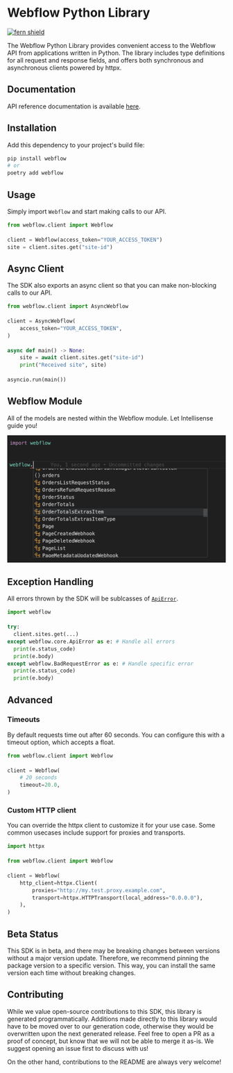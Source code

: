# Webflow Python Library

[![fern shield](https://img.shields.io/badge/%F0%9F%8C%BF-SDK%20generated%20by%20Fern-brightgreen)](https://github.com/fern-api/fern)

The Webflow Python Library provides convenient access to the Webflow API from 
applications written in Python. The library includes type definitions for all 
request and response fields, and offers both synchronous and asynchronous clients powered by httpx.

## Documentation

API reference documentation is available [here](https://docs.metriport.com/home/welcome).

## Installation

Add this dependency to your project's build file:

```bash
pip install webflow
# or
poetry add webflow
```

## Usage
Simply import `Webflow` and start making calls to our API. 

```python
from webflow.client import Webflow

client = Webflow(access_token="YOUR_ACCESS_TOKEN")
site = client.sites.get("site-id")
```

## Async Client
The SDK also exports an async client so that you can make non-blocking
calls to our API. 

```python
from webflow.client import AsyncWebflow

client = AsyncWebflow(
    access_token="YOUR_ACCESS_TOKEN",
)

async def main() -> None:
    site = await client.sites.get("site-id")
    print("Received site", site)

asyncio.run(main())
```

## Webflow Module
All of the models are nested within the Webflow module. Let Intellisense 
guide you! 

![Alt text](assets/module.png)

## Exception Handling
All errors thrown by the SDK will be sublcasses of [`ApiError`](./src/webflow/core/api_error.py).

```python
import webflow

try:
  client.sites.get(...)
except webflow.core.ApiError as e: # Handle all errors
  print(e.status_code)
  print(e.body)
except webflow.BadRequestError as e: # Handle specific error
  print(e.status_code)
  print(e.body)
```

## Advanced

### Timeouts
By default requests time out after 60 seconds. You can configure this with a 
timeout option, which accepts a float.

```python
from webflow.client import Webflow

client = Webflow(
    # 20 seconds
    timeout=20.0,
)
```

### Custom HTTP client
You can override the httpx client to customize it for your use case. Some common usecases 
include support for proxies and transports.

```python
import httpx

from webflow.client import Webflow

client = Webflow(
    http_client=httpx.Client(
        proxies="http://my.test.proxy.example.com",
        transport=httpx.HTTPTransport(local_address="0.0.0.0"),
    ),
)
```

## Beta Status

This SDK is in beta, and there may be breaking changes between versions without a major 
version update. Therefore, we recommend pinning the package version to a specific version. 
This way, you can install the same version each time without breaking changes.

## Contributing

While we value open-source contributions to this SDK, this library is generated programmatically. 
Additions made directly to this library would have to be moved over to our generation code, 
otherwise they would be overwritten upon the next generated release. Feel free to open a PR as
 a proof of concept, but know that we will not be able to merge it as-is. We suggest opening 
an issue first to discuss with us!

On the other hand, contributions to the README are always very welcome!
